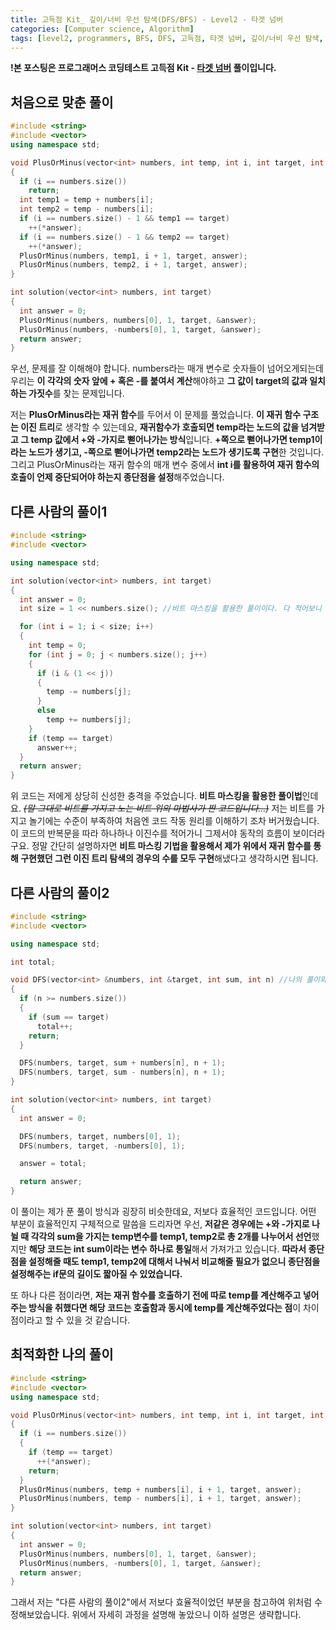 ```yaml
---
title: 고득점 Kit_ 깊이/너비 우선 탐색(DFS/BFS) - Level2 - 타겟 넘버
categories: [Computer science, Algorithm]
tags: [level2, programmers, BFS, DFS, 고득점, 타겟 넘버, 깊이/너비 우선 탐색, 알고리즘, 코딩 테스트, 프로그래머스]
---
```


**!본 포스팅은 프로그래머스 코딩테스트 고득점 Kit - [타겟 넘버](https://programmers.co.kr/learn/courses/30/lessons/43165) 풀이입니다.**

## 처음으로 맞춘 풀이
``` cpp
#include <string>
#include <vector>
using namespace std;

void PlusOrMinus(vector<int> numbers, int temp, int i, int target, int *answer)
{
  if (i == numbers.size())
    return;
  int temp1 = temp + numbers[i];
  int temp2 = temp - numbers[i];
  if (i == numbers.size() - 1 && temp1 == target)
    ++(*answer);
  if (i == numbers.size() - 1 && temp2 == target)
    ++(*answer);
  PlusOrMinus(numbers, temp1, i + 1, target, answer);
  PlusOrMinus(numbers, temp2, i + 1, target, answer);
}

int solution(vector<int> numbers, int target)
{
  int answer = 0;
  PlusOrMinus(numbers, numbers[0], 1, target, &answer);
  PlusOrMinus(numbers, -numbers[0], 1, target, &answer);
  return answer;
}
```

우선, 문제를 잘 이해해야 합니다. numbers라는 매개 변수로 숫자들이 넘어오게되는데 우리는 **이 각각의 숫자 앞에 + 혹은 -를 붙여서 계산**해야하고 **그 값이 target의 값과 일치하는 가짓수**를 찾는 문제입니다. 

저는 **PlusOrMinus라는 재귀 함수**를 두어서 이 문제를 풀었습니다. 
**이 재귀 함수 구조는 이진 트리**로 생각할 수 있는데요, **재귀함수가 호출되면 temp라는 노드의 값을 넘겨받고 그 temp 값에서 +와 -가지로 뻗어나가는 방식**입니다. **+쪽으로 뻗어나가면 temp1이라는 노드가 생기고, -쪽으로 뻗어나가면 temp2라는 노드가 생기도록 구현**한 것입니다.
그리고 PlusOrMinus라는 재귀 함수의 매개 변수 중에서 **int i를 활용하여 재귀 함수의 호출이 언제 중단되어야 하는지 종단점을 설정**해주었습니다.

## 다른 사람의 풀이1
``` cpp
#include <string>
#include <vector>

using namespace std;

int solution(vector<int> numbers, int target)
{
  int answer = 0;
  int size = 1 << numbers.size(); //비트 마스킹을 활용한 풀이이다. 다 적어보니 이해가 되었다.

  for (int i = 1; i < size; i++)
  {
    int temp = 0;
    for (int j = 0; j < numbers.size(); j++)
    {
      if (i & (1 << j))
      {
        temp -= numbers[j];
      }
      else
        temp += numbers[j];
    }
    if (temp == target)
      answer++;
  }
  return answer;
}
```
위 코드는 저에게 상당히 신성한 충격을 주었습니다. **비트 마스킹을 활용한 풀이법**인데요. ~~_(말 그대로 비트를 가지고 노는 비트 위의 마법사가 짠 코드입니다...)_~~
저는 비트를 가지고 놀기에는 수준이 부족하여 처음엔 코드 작동 원리를 이해하기 조차 버거웠습니다.
이 코드의 반복문을 따라 하나하나 이진수를 적어가니 그제서야 동작의 흐름이 보이더라구요.
정말 간단히 설명하자면 **비트 마스킹 기법을 활용해서 제가 위에서 재귀 함수를 통해 구현했던 그런 이진 트리 탐색의 경우의 수를 모두 구현**해냈다고 생각하시면 됩니다.   

## 다른 사람의 풀이2
``` cpp
#include <string>
#include <vector>

using namespace std;

int total;

void DFS(vector<int> &numbers, int &target, int sum, int n) //나의 풀이와 매우 비슷하다.
{
  if (n >= numbers.size())
  {
    if (sum == target)
      total++;
    return;
  }

  DFS(numbers, target, sum + numbers[n], n + 1);
  DFS(numbers, target, sum - numbers[n], n + 1);
}

int solution(vector<int> numbers, int target)
{
  int answer = 0;

  DFS(numbers, target, numbers[0], 1);
  DFS(numbers, target, -numbers[0], 1);

  answer = total;

  return answer;
}
```
이 풀이는 제가 푼 풀이 방식과 굉장히 비슷한데요, 저보다 효율적인 코드입니다. 어떤 부분이 효율적인지 구체적으로 말씀을 드리자면 우선, **저같은 경우에는 +와 -가지로 나뉠 때 각각의 sum을 가지는 temp변수를 temp1, temp2로 총 2개를 나누어서 선언**했지만 **해당 코드는 int sum이라는 변수 하나로 통일**해서 가져가고 있습니다. **따라서 종단점을 설정해줄 때도 temp1, temp2에 대해서 나눠서 비교해줄 필요가 없으니 종단점을 설정해주는 if문의 길이도 짧아질 수 있었습니다.**

또 하나 다른 점이라면, **저는 재귀 함수를 호출하기 전에 따로 temp를 계산해주고 넣어주는 방식을 취했다면 해당 코드는 호출함과 동시에 temp를 계산해주었다는 점**이 차이점이라고 할 수 있을 것 같습니다.


## 최적화한 나의 풀이
``` cpp
#include <string>
#include <vector>
using namespace std;

void PlusOrMinus(vector<int> numbers, int temp, int i, int target, int *answer)
{
  if (i == numbers.size())
  {
    if (temp == target)
      ++(*answer);
    return;
  }
  PlusOrMinus(numbers, temp + numbers[i], i + 1, target, answer);
  PlusOrMinus(numbers, temp - numbers[i], i + 1, target, answer);
}

int solution(vector<int> numbers, int target)
{
  int answer = 0;
  PlusOrMinus(numbers, numbers[0], 1, target, &answer);
  PlusOrMinus(numbers, -numbers[0], 1, target, &answer);
  return answer;
}
```
그래서 저는 "다른 사람의 풀이2"에서 저보다 효율적이었던 부분을 참고하여 위처럼 수정해보았습니다. 위에서 자세히 과정을 설명해 놓았으니 이하 설명은 생략합니다.